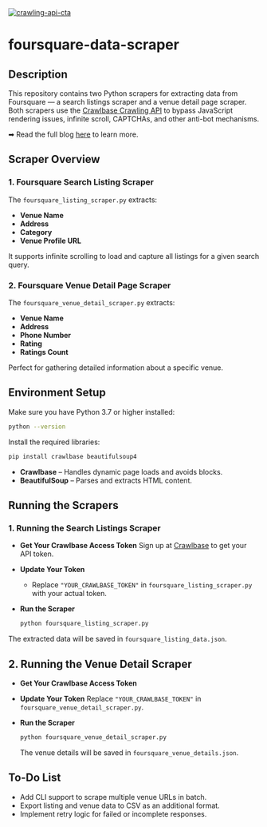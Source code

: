 <a href="https://crawlbase.com/signup?utm_source=github&utm_medium=readme&utm_campaign=crawling_api_banner" target="_blank">
  <img src="https://github.com/user-attachments/assets/afa4f6e7-25fb-442c-af2f-b4ddcfd62ab2" 
       alt="crawling-api-cta" 
       style="max-width: 100%; border: 0;">
</a>


# foursquare-data-scraper

## Description

This repository contains two Python scrapers for extracting data from Foursquare — a search listings scraper and a venue detail page scraper. Both scrapers use the [Crawlbase Crawling API](https://crawlbase.com/crawling-api-avoid-captchas-blocks) to bypass JavaScript rendering issues, infinite scroll, CAPTCHAs, and other anti-bot mechanisms.

➡ Read the full blog [here](https://crawlbase.com/blog/how-to-extract-foursquare-data/) to learn more.

## Scraper Overview

### 1. Foursquare Search Listing Scraper

The `foursquare_listing_scraper.py` extracts:

- **Venue Name**
- **Address**
- **Category**
- **Venue Profile URL**

It supports infinite scrolling to load and capture all listings for a given search query.

### 2. Foursquare Venue Detail Page Scraper

The `foursquare_venue_detail_scraper.py` extracts:

- **Venue Name**
- **Address**
- **Phone Number**
- **Rating**
- **Ratings Count**

Perfect for gathering detailed information about a specific venue.

## Environment Setup

Make sure you have Python 3.7 or higher installed:

```bash
python --version
```

Install the required libraries:

```bash
pip install crawlbase beautifulsoup4
```

- **Crawlbase** – Handles dynamic page loads and avoids blocks.
- **BeautifulSoup** – Parses and extracts HTML content.

## Running the Scrapers

### 1. Running the Search Listings Scraper

- **Get Your Crawlbase Access Token**
  Sign up at [Crawlbase](https://crawlbase.com/signup) to get your API token.

- **Update Your Token**

  - Replace `"YOUR_CRAWLBASE_TOKEN"` in `foursquare_listing_scraper.py` with your actual token.

- **Run the Scraper**

  ```bash
  python foursquare_listing_scraper.py
  ```

The extracted data will be saved in `foursquare_listing_data.json`.

## 2. Running the Venue Detail Scraper

- **Get Your Crawlbase Access Token**
- **Update Your Token**
  Replace `"YOUR_CRAWLBASE_TOKEN"` in `foursquare_venue_detail_scraper.py`.

- **Run the Scraper**
  ```bash
  python foursquare_venue_detail_scraper.py
  ```
  The venue details will be saved in `foursquare_venue_details.json`.

## To-Do List

- Add CLI support to scrape multiple venue URLs in batch.
- Export listing and venue data to CSV as an additional format.
- Implement retry logic for failed or incomplete responses.
